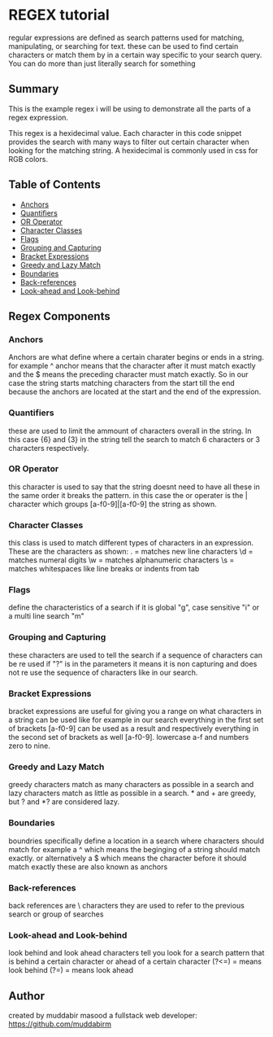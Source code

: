 #  REGEX tutorial
regular expressions are defined as search patterns used for matching, manipulating, or searching for text. these can be used to find certain characters or match them by in a certain way specific to your search query. You can do more than just literally search for something 

## Summary


This is the example regex i will be using to demonstrate all the parts of a regex expression.
<script src="https://gist.github.com/muddabirm/376313ae31b837a92870d429e17f5da6.js"></script>
This regex is a hexidecimal value. Each character in this code snippet provides the search with many ways to filter out certain character when looking for the matching string.
A hexidecimal is commonly used in css for RGB colors. 


## Table of Contents

- [Anchors](#anchors)
- [Quantifiers](#quantifiers)
- [OR Operator](#or-operator)
- [Character Classes](#character-classes)
- [Flags](#flags)
- [Grouping and Capturing](#grouping-and-capturing)
- [Bracket Expressions](#bracket-expressions)
- [Greedy and Lazy Match](#greedy-and-lazy-match)
- [Boundaries](#boundaries)
- [Back-references](#back-references)
- [Look-ahead and Look-behind](#look-ahead-and-look-behind)

## Regex Components

### Anchors
Anchors are what define where a certain charater begins or ends in a string.
for example ^ anchor means that the character after it must match exactly and the $ means the preceding character must match exactly.
So in our case the string starts matching characters from the start till the end because the anchors are located at the start and the end of the expression.
### Quantifiers
these are used to limit the ammount of characters overall in the string. In this case {6} and {3} in the string tell the search to match 6 characters or 3 characters respectively. 
### OR Operator
this character is used to say that the string doesnt need to have all these in the same order it breaks the pattern.
in this case the or operater is the | character which groups  [a-f0-9]|[a-f0-9] the string as shown.
### Character Classes
this class is used to match different types of characters in an expression. These are the characters as shown:
. = matches new line characters
\d = matches numeral digits
\w = matches alphanumeric characters
\s = matches whitespaces like line breaks or indents from tab

### Flags
define the characteristics of a search if it is global "g", case sensitive "i" or a multi line search "m"


### Grouping and Capturing
 these characters are used to tell the search if a sequence of characters can be re used
 if "?" is in the parameters it means it is non capturing and does not re use the sequence of characters like in our search.
### Bracket Expressions
bracket expressions are useful for giving you a range on what characters in a string can be used like for example in our search everything in the first set of brackets [a-f0-9] can be used as a result and respectively everything in the second set of brackets as well [a-f0-9]. lowercase a-f and numbers zero to nine.
### Greedy and Lazy Match
greedy characters match as many characters as possible in a search and lazy characters match as little as possible in a search. * and + are greedy, but ? and *? are considered lazy.
### Boundaries
boundries specifically define a location in a search where characters should match for example a ^ which means the beginging of a string should match exactly.
or alternatively a $ which means the character before it should match exactly these are also known as anchors
### Back-references
back references are \ characters they are used to refer to the previous search or group of searches
### Look-ahead and Look-behind
look behind and look ahead characters tell you look for a search pattern that is behind a certain character or ahead of a certain character
(?<=) = means look behind
(?=) = means look ahead
## Author

created by muddabir masood a fullstack web developer: https://github.com/muddabirm
